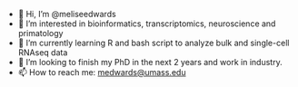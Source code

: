 - 👋 Hi, I’m @meliseedwards
- 👀 I’m interested in bioinformatics, transcriptomics, neuroscience and primatology
- 🌱 I’m currently learning R and bash script to analyze bulk and single-cell RNAseq data
- 💞️ I’m looking to finish my PhD in the next 2 years and work in industry. 
- 📫 How to reach me: medwards@umass.edu 

<!---
meliseedwards/meliseedwards is a ✨ special ✨ repository because its `README.md` (this file) appears on your GitHub profile.
You can click the Preview link to take a look at your changes.
--->
